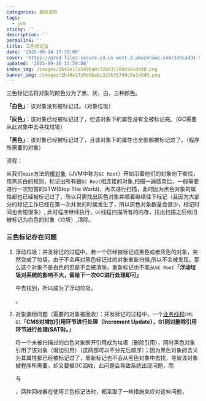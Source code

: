 ```yaml
---
categories: 面经进阶
tags:
  - jvm
sticky: ''
description: ''
permalink: ''
title: 三色标记法
date: '2025-09-14 17:39:00'
cover: 'https://prod-files-secure.s3.us-west-2.amazonaws.com/143cad91-961b-48b0-82dc-78fbb6eb5abe/ccace762-6da6-4fe1-b3ea-81d5b0a46227/118000020_p0.png?X-Amz-Algorithm=AWS4-HMAC-SHA256&X-Amz-Content-Sha256=UNSIGNED-PAYLOAD&X-Amz-Credential=ASIAZI2LB466S4TZE6XR%2F20250919%2Fus-west-2%2Fs3%2Faws4_request&X-Amz-Date=20250919T050113Z&X-Amz-Expires=3600&X-Amz-Security-Token=IQoJb3JpZ2luX2VjEFUaCXVzLXdlc3QtMiJHMEUCICTRB7Dr8Ns8txzPUMvJttQ9ZTEkvX5cJrr2kROtlGl8AiEAzdsRU1LQbDIAWcS63qE%2BfCZCSZE1Tm2oOswYrozsthYqiAQIzf%2F%2F%2F%2F%2F%2F%2F%2F%2F%2FARAAGgw2Mzc0MjMxODM4MDUiDCOtlpy4184MhVgZ0yrcA4yuhv8en6MEnrY5kTJzHsp8lbdwZAwr%2FDiBjN%2Bd86fui1yP5AHM%2Bw5XjgnNb289k32lgQZ1DcQZ8rCMcqcHb2z%2FCaF56VTagTxLdrg85sg%2FkRS9oTeEXLheZAr3S8UzyuK9uYwAoR7dp76h20mgvgoRSbUJ6Iv5BwlLvIyEhdK42BaIqbhCJrM5ROj7HXOPZ9pVbP8rD8pKigSbzJIi6RYTZDcXC578OS0%2BBZx07kwZBk0ayOXUADrrwPjBpizg1QEAfX%2FFcn5nQTCuKEzIBSFktKnXd1KUQa8yrK0eB2gkJbkXRj9S84GwpWVzZ3f1TS6935T8X9Z%2BhUZkzYBcpG3diqeoxD%2BBmCH8Y2ogQXnfsATL50irTtluMmu5JlCW26%2BLbbsPnRnUTY4sOUi3B5UopLDTiayFsrr%2BPZkqO8YkjN3wpQ3%2BwZvY%2FGcQVZZot41kXLaXAJB4nATZdxiXIAaYssc81i0JMTMr3jRbl%2BjqApBDWmVSwbCZijamOXnOrg%2BkNCYaavhKw5muBdvwNZp%2FY7EXxPEffjotVXbaKVxNkls70Reu3Ba1%2BxnKFKenI221RVKXRiMTx8TLwdtFZKGWGVuO44ZVCrv7KPpn5JGoPKxZfdZqts%2B2Kk6TMPC1s8YGOqUBX1IdPBO0hYUKBVBI9KfPJ%2B8KV4oI%2F2lKE2LITe3ihGAzVb1777PZi0z51dOZokaYPl2B4ogPw12ilGp5pmar9vYc%2B7WupSQTYzxbhskaWIoOfTR3hSBjDqMcDbzdeccyLTBkqdBRxJ618ZRCUEEEdOsfzqXy58j%2BLHfHZ05EbCf35GS8Q5RG4kJUAFvLSYBv23JC5OKOkcLShprUezsNKBGbt536&X-Amz-Signature=22b9a18e7ec8b3428301645243874183c334a3dd83632fc611bcfa1cb1113ddc&X-Amz-SignedHeaders=host&x-amz-checksum-mode=ENABLED&x-id=GetObject'
updated: '2025-09-16 13:59:00'
index_img: /images/2b48e17a5d9ba8c32bb31700c9a1ddd0.png
banner_img: /images/2b48e17a5d9ba8c32bb31700c9a1ddd0.png
---
```


三色标记法将对象的颜色分为了黑、灰、白，三种颜色。


**「白色」**：该对象没有被标记过。（对象垃圾）


**「灰色」**：该对象已经被标记过了，但该对象下的属性没有全被标记完。（GC需要从此对象中去寻找垃圾）


**「黑色」**：该对象已经被标记过了，且该对象下的属性也全部都被标记过了。（程序所需要的对象）


流程：


从我们`main`方法的[根对象](https://zhida.zhihu.com/search?content_id=183997193&content_type=Article&match_order=1&q=%E6%A0%B9%E5%AF%B9%E8%B1%A1&zhida_source=entity)（JVM中称为`GC Root`）开始沿着他们的对象向下查找，用黑灰白的规则，标记出所有跟`GC Root`相连接的对象,扫描一遍结束后，一般需要进行一次短暂的STW(Stop The World)，再次进行扫描，此时因为黑色对象的属性都也已经被标记过了，所以只需找出灰色对象并顺着继续往下标记（且因为大部分的标记工作已经在第一次并发的时候发生了，所以灰色对象数量会很少，标记时间也会短很多）, 此时程序继续执行，`GC`线程扫描所有的内存，找出扫描之后依旧被标记为白色的对象（垃圾）,清除。


### **三色标记存在问题**

1. 浮动垃圾：并发标记的过程中，若一个已经被标记成黑色或者灰色的对象，突然变成了垃圾，由于不会再对黑色标记过的对象重新扫描,所以不会被发现，那么这个对象不是白色的但是不会被清除，重新标记也不能从`GC Root`**「浮动垃圾对系统的影响不大，留给下一次GC进行处理即可」**

    中去找到，所以成为了浮动垃圾，


    。

2. 对象漏标问题（需要的对象被回收）：并发标记的过程中，一个[业务线程](https://zhida.zhihu.com/search?content_id=183997193&content_type=Article&match_order=1&q=%E4%B8%9A%E5%8A%A1%E7%BA%BF%E7%A8%8B&zhida_source=entity)`CMS G1`**「CMS对增加引用环节进行处理（Increment Update），G1则对删除引用环节进行处理(SATB)。」**

    将一个未被扫描过的白色对象断开引用成为垃圾（删除引用），同时黑色对象引用了该对象（增加引用）（这两部可以不分先后顺序）；因为黑色对象的含义为其属性都已经被标记过了，重新标记也不会从黑色对象中去找，导致该对象被程序所需要，却又要被GC回收，此问题会导致系统出现问题，而


    与


    ，两种回收器在使用三色标记法时，都采取了一些措施来应对这些问题，

